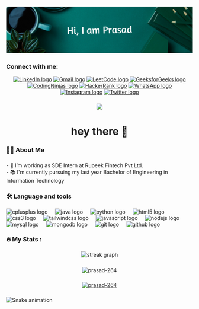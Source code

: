 ![Header image](https://github.com/Prasad-264/Prasad-264/blob/main/prasad_github_banner.png)

### 

<h3 align="left">Connect with me:</h3>
<p align="left"> </p>

<div align="center">
  <a href="https://www.linkedin.com/in/prasad-kandekar-719583205/" target="_blank"><img src="https://img.shields.io/static/v1?message=LinkedIn&logo=linkedin&label=&color=0077B5&logoColor=white&labelColor=&style=for-the-badge" height="25" alt="LinkedIn logo" /></a>
  <a href="mailto:prasadkandekar555@gmail.com" target="_blank"><img src="https://img.shields.io/static/v1?message=Gmail&logo=gmail&label=&color=D14836&logoColor=white&labelColor=&style=for-the-badge" height="25" alt="Gmail logo" /></a>
<!--   <a href="https://x.com/i_m_prasad_" target="_blank"><img src="https://img.shields.io/static/v1?message=x&logo=&label=&color=000000&logoColor=white&labelColor=&style=for-the-badge" height="25" alt="x logo" /></a> -->
  <a href="https://leetcode.com/Prasad264/" target="_blank"><img src="https://img.shields.io/static/v1?message=LeetCode&logo=leetCode&label=&color=FFA116&logoColor=white&labelColor=&style=for-the-badge" height="25" alt="LeetCode logo" /></a>
  <a href="https://auth.geeksforgeeks.org/user/prasad264" target="_blank"><img src="https://img.shields.io/static/v1?message=GeeksforGeeks&logo=geeksforGeeks&label=&color=0D96F6&logoColor=white&labelColor=&style=for-the-badge" height="25" alt="GeeksforGeeks logo" /></a>
  <a href="https://www.codingninjas.com/codestudio/profile/Prasad" target="_blank"><img src="https://img.shields.io/static/v1?message=CodingNinjas&logo=codingNinjas&label=&color=4DB6AC&logoColor=white&labelColor=&style=for-the-badge" height="25" alt="CodingNinjas logo" /></a>
  <a href="https://www.hackerrank.com/prasad264" target="_blank"><img src="https://img.shields.io/static/v1?message=HackerRank&logo=hackerRank&label=&color=2EC866&logoColor=white&labelColor=&style=for-the-badge" height="25" alt="HackerRank logo" /></a>
  <a href="https://api.whatsapp.com/send?phone=919284132082" target="_blank"><img src="https://img.shields.io/static/v1?message=WhatsApp&logo=whatsApp&label=&color=25D366&logoColor=white&labelColor=&style=for-the-badge" height="25" alt="WhatsApp logo" /></a>
  <a href="https://instagram.com/_.p.r.a_s.a.d._" target="_blank"><img src="https://img.shields.io/static/v1?message=Instagram&logo=instagram&label=&color=E4405F&logoColor=white&labelColor=&style=for-the-badge" height="25" alt="Instagram logo" /></a>
  <a href="https://twitter.com/" target="_blank"><img src="https://img.shields.io/static/v1?message=Twitter&logo=twitter&label=&color=1DA1F2&logoColor=white&labelColor=&style=for-the-badge" height="25" alt="Twitter logo" /></a>
</div>

###

<div align="center">
  <img src="https://visitor-badge.laobi.icu/badge?page_id=Prasad-264.Prasad-264&"  />
</div>

###

<h1 align="center">hey there 👋</h1>

###

<h3 align="left">👩‍💻  About Me</h3>

###

<p align="left">- 🔭 I’m working as SDE Intern at Rupeek Fintech Pvt Ltd.<br>- 📚 I'm currently pursuing my last year Bachelor of Engineering in Information Technology </p>

###

<h3 align="left">🛠 Language and tools</h3>

<div align="left">
  <img src="https://cdn.jsdelivr.net/gh/devicons/devicon/icons/cplusplus/cplusplus-original.svg" height="40" alt="cplusplus logo"  />
  <img width="12" />
  <img src="https://cdn.jsdelivr.net/gh/devicons/devicon/icons/java/java-original.svg" height="40" alt="java logo"  />
  <img width="12" />
  <img src="https://cdn.jsdelivr.net/gh/devicons/devicon/icons/python/python-original.svg" height="40" alt="python logo"  />
  <img width="12" />
  <img src="https://cdn.jsdelivr.net/gh/devicons/devicon/icons/html5/html5-original.svg" height="40" alt="html5 logo"  />
  <img width="12" />
  <img src="https://cdn.jsdelivr.net/gh/devicons/devicon/icons/css3/css3-original.svg" height="40" alt="css3 logo"  />
  <img width="12" />
  <img src="https://cdn.jsdelivr.net/gh/devicons/devicon/icons/tailwindcss/tailwindcss-original-wordmark.svg" height="40" alt="tailwindcss logo"  />
  <img width="12" />
  <img src="https://cdn.jsdelivr.net/gh/devicons/devicon/icons/javascript/javascript-original.svg" height="40" alt="javascript logo"  />
  <img width="12" />
  <img src="https://cdn.jsdelivr.net/gh/devicons/devicon/icons/nodejs/nodejs-original.svg" height="40" alt="nodejs logo"  />
  <img width="12" />
  <img src="https://cdn.jsdelivr.net/gh/devicons/devicon/icons/mysql/mysql-original.svg" height="40" alt="mysql logo"  />
  <img width="12" />
  <img src="https://cdn.jsdelivr.net/gh/devicons/devicon/icons/mongodb/mongodb-original.svg" height="40" alt="mongodb logo"  />
  <img width="12" />
  <img src="https://cdn.jsdelivr.net/gh/devicons/devicon/icons/git/git-original.svg" height="40" alt="git logo"  />
  <img width="12" />
  <img src="https://cdn.jsdelivr.net/gh/devicons/devicon/icons/github/github-original.svg" height="40" alt="github logo"  />
</div>

###

<h3 align="left">🔥   My Stats :</h3>

###

<div align="center">
  <img src="https://streak-stats.demolab.com?user=Prasad-264&locale=en&mode=daily&theme=dark&hide_border=false&border_radius=5&order=3" height="220" alt="streak graph"  />
</div>

### 

<p align="center"><img align="center" src="https://github-readme-stats.vercel.app/api/top-langs?username=prasad-264&show_icons=true&locale=en&layout=compact" alt="prasad-264" /></p>

###

<p align="center"> <a href="https://github.com/ryo-ma/github-profile-trophy"><img src="https://github-profile-trophy.vercel.app/?username=prasad-264" alt="prasad-264" /></a> </p>

###

<img src="https://raw.githubusercontent.com/Prasad-264/Prasad-264/output/snake.svg" alt="Snake animation" />

###



